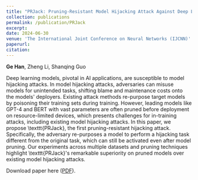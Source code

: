 ```yaml
---
title: "PRJack: Pruning-Resistant Model Hijacking Attack Against Deep Learning Models"
collection: publications
permalink: /publication/PRJack
excerpt:
date: 2024-06-30
venue: 'The International Joint Conference on Neural Networks (IJCNN)'
paperurl:
citation:
---
```

<b>Ge Han</b>, Zheng Li, Shanqing Guo

Deep learning models, pivotal in AI applications, are susceptible to model hijacking attacks.
In model hijacking attacks, adversaries can misuse models for unintended tasks, shifting blame and maintenance costs onto the models' deployers.
Existing attack methods re-purpose target models by poisoning their training sets during training.
However, leading models like GPT-4 and BERT with vast parameters are often pruned before deployment on resource-limited devices, which presents challenges for in-training attacks, including existing model hijacking attacks.
In this paper, we propose \texttt{PRJack}, the first pruning-resistant hijacking attack.
Specifically, the adversary re-purposes a model to perform a hijacking task different from the original task, which can still be activated even after model pruning.
Our experiments across multiple datasets and pruning techniques highlight \texttt{PRJack}'s remarkable superiority on pruned models over existing model hijacking attacks.

Download paper here ([PDF](http://g3h4n.github.io/files/PRJack.pdf)).
